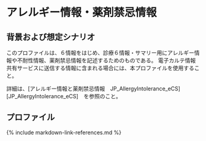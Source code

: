 
# アレルギー情報・薬剤禁忌情報

## 背景および想定シナリオ
このプロファイルは、６情報をはじめ、診療６情報・サマリー用にアレルギー情報や不耐性情報、薬剤禁忌情報を記述するためのものである。
電子カルテ情報共有サービスに送信する情報に含まれる場合には、本プロファイルを使用すること。

詳細は、[アレルギー情報と薬剤禁忌情報　JP_AllergyIntolerance_eCS][JP_AllergyIntolerance_eCS]　を参照のこと。

## プロファイル

{% include markdown-link-references.md %}